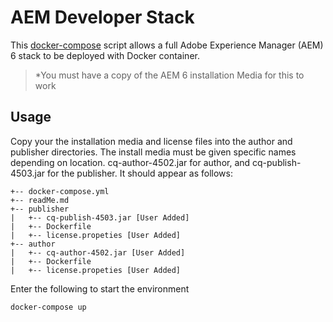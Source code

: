 # AEM Developer Stack

This [docker-compose](https://docs.docker.com/compose/) script allows a full Adobe Experience Manager (AEM)
6 stack to be deployed with Docker container.

> *You must have a copy of the AEM 6 installation Media for this to work

## Usage
Copy your the installation media and license files into the author and publisher directories.
The install media must be given specific names depending on location. cq-author-4502.jar for author, and cq-publish-4503.jar for the publisher. It should appear as follows:

```
+-- docker-compose.yml
+-- readMe.md
+-- publisher
|   +-- cq-publish-4503.jar [User Added]
|   +-- Dockerfile
|   +-- license.propeties [User Added]
+-- author
|   +-- cq-author-4502.jar [User Added]
|   +-- Dockerfile
|   +-- license.propeties [User Added]
```

Enter the following to start the environment
```bash
docker-compose up
```
